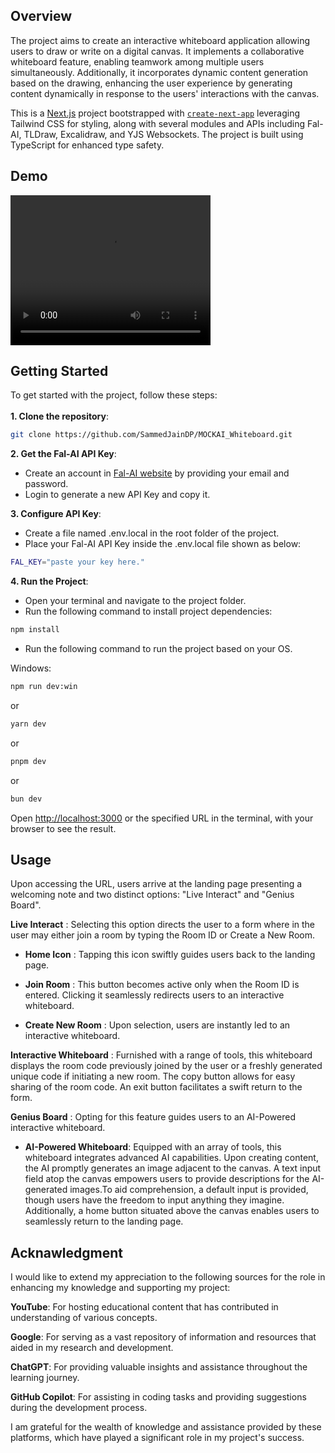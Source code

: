## Overview
The project aims to create an interactive whiteboard application allowing users to draw or write on a digital canvas. It implements a collaborative whiteboard feature, enabling teamwork among multiple users simultaneously. Additionally, it incorporates dynamic content generation based on the drawing, enhancing the user experience by generating content dynamically in response to the users' interactions with the canvas.

This is a [Next.js](https://nextjs.org/) project bootstrapped with [`create-next-app`](https://github.com/vercel/next.js/tree/canary/packages/create-next-app) leveraging Tailwind CSS for styling, along with several modules and APIs including Fal-AI, TLDraw, Excalidraw, and YJS Websockets. The project is built using TypeScript for enhanced type safety.


## Demo

<video src="./videos/Demo.mp4" width="320" height="240" controls></video>


## Getting Started
To get started with the project, follow these steps:<br><br>
**1. Clone the repository**:


```bash
git clone https://github.com/SammedJainDP/MOCKAI_Whiteboard.git

```
**2. Get the Fal-AI API Key**:

- Create an account in [Fal-AI website](https://fal.ai/) by providing your email and password.
- Login to generate a new API Key and copy it. 

**3. Configure API Key**:
- Create a file named .env.local in the root folder of the project.
- Place your Fal-AI API Key inside the .env.local file shown as below:


```bash
FAL_KEY="paste your key here."
```
**4. Run the Project**:
- Open your terminal and navigate to the project folder.
- Run the following command to install project dependencies:

```bash
npm install
```
- Run the following command to run the project based on your OS.


Windows:
```bash
npm run dev:win
```
or
```bash
yarn dev
```
or
```bash
pnpm dev
```
or
```bash
bun dev
```


Open [http://localhost:3000](http://localhost:3000) or the specified URL in the terminal, with your browser to see the result.


## Usage
Upon accessing the URL, users arrive at the landing page presenting a welcoming note and two distinct options: "Live Interact" and "Genius Board".

**Live Interact** :
 Selecting this option directs the user to a form where in the user may either join a room by typing the Room ID or Create a New Room.


- **Home Icon** : Tapping this icon swiftly guides users back to the landing page.

- **Join Room** : This button becomes active only when the Room ID is entered. Clicking it seamlessly redirects users to an interactive whiteboard.

- **Create New Room** : Upon selection, users are instantly led to an interactive whiteboard.

**Interactive Whiteboard** : Furnished with a range of tools, this whiteboard displays the room code previously joined by the user or a freshly generated unique code if initiating a new room. The copy button allows for easy sharing of the room code. An exit button facilitates a swift return to the form.



 **Genius Board** : Opting for this feature guides users to an AI-Powered interactive whiteboard.

- **AI-Powered Whiteboard**: Equipped with an array of tools, this whiteboard integrates advanced AI capabilities. Upon creating content, the AI promptly generates an image adjacent to the canvas. A text input field atop the canvas empowers users to provide descriptions for the AI-generated images.To aid comprehension, a default input is provided, though users have the freedom to input anything they imagine. Additionally, a home button situated above the canvas enables users to seamlessly return to the landing page.

## Acknawledgment
I would like to extend my appreciation to the following sources for the role in enhancing my knowledge and supporting my project:

**YouTube**: For hosting educational content that has contributed in understanding of various concepts.

**Google**: For serving as a vast repository of information and resources that aided in my research and development.

**ChatGPT**: For providing valuable insights and assistance throughout the learning journey.

**GitHub Copilot**: For assisting in coding tasks and providing suggestions during the development process.

I am grateful for the wealth of knowledge and assistance provided by these platforms, which have played a significant role in my project's success.


